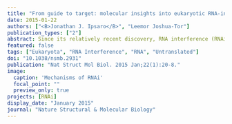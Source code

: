 ```yaml
---
title: "From guide to target: molecular insights into eukaryotic RNA-interference machinery"
date: 2015-01-22
authors: ["<B>Jonathan J. Ipsaro</B>", "Leemor Joshua-Tor"]
publication_types: ["2"]
abstract: Since its relatively recent discovery, RNA interference (RNAi) has emerged as a potent, specific and ubiquitous means of gene regulation. Through a number of pathways that are conserved in eukaryotes from yeast to humans, small noncoding RNAs direct molecular machinery to silence gene expression. In this Review, we focus on mechanisms and structures that govern RNA silencing in higher organisms. In addition to highlighting recent advances, we discuss parallels and differences among RNAi pathways. Together, the studies reviewed herein reveal the versatility and programmability of RNA-induced silencing complexes and emphasize the importance of both upstream biogenesis and downstream silencing factors.<img src='featured.png' alt='Mechanisms of RNAi' style='width:95%;margin-left:auto;margin-right:auto'>
featured: false
tags: ["Eukaryota", "RNA Interference", "RNA", "Untranslated"]
doi: "10.1038/nsmb.2931"
publication: "Nat Struct Mol Biol. 2015 Jan;22(1):20-8."
image:
  caption: 'Mechanisms of RNAi'
  focal_point: ""
  preview_only: true
projects: [RNAi]
display_date: "January 2015"
journal: "Nature Structural & Molecular Biology"
---
```



